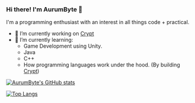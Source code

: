 ### Hi there! I'm AurumByte 👋

I'm a programming enthusiast with an interest in all things code + practical. 

- 🔭 I’m currently working on [Crypt](https://github.com/Crypt-Language/Crypt)
- 🌱 I’m currently learning:
  - Game Development using Unity.
  - Java
  - C++
  - How programming languages work under the hood. (By building [Crypt](https://github.com/Crypt-Language/Crypt))
 

[![AurumByte's GitHub stats](https://github-readme-stats.vercel.app/api?username=AurumByte)](https://github.com/anuraghazra/github-readme-stats)

[![Top Langs](https://github-readme-stats.vercel.app/api/top-langs/?username=AurumByte&langs_count=10)](https://github.com/anuraghazra/github-readme-stats)
